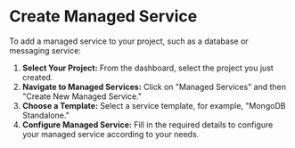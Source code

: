 # Create Managed Service

To add a managed service to your project, such as a database or messaging service:

1. **Select Your Project:** From the dashboard, select the project you just created.
2. **Navigate to Managed Services:** Click on "Managed Services" and then "Create New Managed Service."
3. **Choose a Template:** Select a service template, for example, "MongoDB Standalone."
4. **Configure Managed Service:** Fill in the required details to configure your managed service according to your needs.

<figure><img src="../../.gitbook/assets/Screenshot 2024-02-21 at 1.53.51 PM.png" alt=""><figcaption></figcaption></figure>

<figure><img src="../../.gitbook/assets/Screenshot 2024-02-21 at 1.55.33 PM.png" alt=""><figcaption></figcaption></figure>
